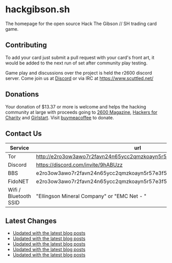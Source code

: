 # hackgibson.sh
The homepage for the open source Hack The Gibson // SH trading card game.


## Contributing

To add your card just submit a pull request with your card's front art, it would be added to the next run of set after community play testing.

Game play and discussions over the project is held the r2600 discord server. Come join us at [Discord](https://discord.com/invite/9hABUzz) or via IRC at https://www.scuttled.net/


## Donations

Your donation of $13.37 or more is welcome and helps the hacking community at large with proceeds going to [2600 Magazine](https://2600.com/), [Hackers for Charity](https://hackersforcharity.org) and [Girlstart](https://girlstart.org).  Visit [buymeacoffee](https://www.buymeacoffee.com/hackgibson.sh) to donate.


## Contact Us

Service | url
-|-
Tor | http://e2ro3ow3awo7r2favn24n65ycc2qmzkoayn5r57e3f56nvjwdcgg32ad.onion
Discord | https://discord.com/invite/9hABUzz
BBS | e2ro3ow3awo7r2favn24n65ycc2qmzkoayn5r57e3f56nvjwdcgg32ad.onion:23
FidoNET | e2ro3ow3awo7r2favn24n65ycc2qmzkoayn5r57e3f56nvjwdcgg32ad.onion:24554
Wifi / Bluetooth SSID | "Ellingson Mineral Company" or "EMC Net - <fidonet address>"

## Latest Changes
<!-- BLOG-POST-LIST:START -->
- [Updated with the latest blog posts](https://github.com/DFW2600/hackgibson.sh/commit/394bad5a9f33e5d33b50ddb46a64c3ec732de33d)
- [Updated with the latest blog posts](https://github.com/DFW2600/hackgibson.sh/commit/f9878455e9774f9cdadcfa31ec44556b115d855b)
- [Updated with the latest blog posts](https://github.com/DFW2600/hackgibson.sh/commit/e674f368b39d25013cacce0ba7beaeba55a13c72)
- [Updated with the latest blog posts](https://github.com/DFW2600/hackgibson.sh/commit/31130ecd5ec023772f9d94d77ec2ee4cc3476ffd)
- [Updated with the latest blog posts](https://github.com/DFW2600/hackgibson.sh/commit/1d4673c8f001d73735ebb3e33694b3cb9708033e)
<!-- BLOG-POST-LIST:END -->
